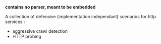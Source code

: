**contains no parser, meant to be embedded**

A collection of defensive (implementation independant) scenarios for http services :
 - aggressive crawl detection
 - HTTP probing


